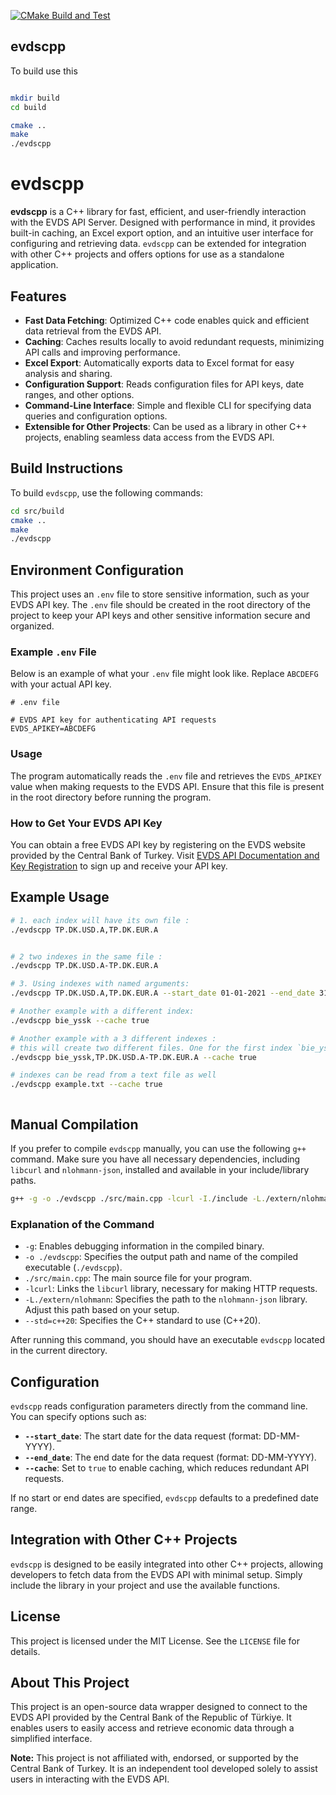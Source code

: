 [![CMake Build and Test](https://github.com/SermetPekin/evdscpp/actions/workflows/cmake-single-platform.yml/badge.svg?1)](https://github.com/SermetPekin/evdscpp/actions/workflows/cmake-single-platform.yml?1)

## evdscpp

To build use this 
```bash  

mkdir build 
cd build

cmake .. 
make 
./evdscpp 

```
 

# evdscpp

**evdscpp** is a C++ library for fast, efficient, and user-friendly interaction with the EVDS API Server. Designed with performance in mind, it provides built-in caching, an Excel export option, and an intuitive user interface for configuring and retrieving data. `evdscpp` can be extended for integration with other C++ projects and offers options for use as a standalone application.

## Features

- **Fast Data Fetching**: Optimized C++ code enables quick and efficient data retrieval from the EVDS API.
- **Caching**: Caches results locally to avoid redundant requests, minimizing API calls and improving performance.
- **Excel Export**: Automatically exports data to Excel format for easy analysis and sharing.
- **Configuration Support**: Reads configuration files for API keys, date ranges, and other options.
- **Command-Line Interface**: Simple and flexible CLI for specifying data queries and configuration options.
- **Extensible for Other Projects**: Can be used as a library in other C++ projects, enabling seamless data access from the EVDS API.

## Build Instructions

To build `evdscpp`, use the following commands:

```bash
cd src/build
cmake ..
make
./evdscpp
```




## Environment Configuration

This project uses an `.env` file to store sensitive information, such as your EVDS API key. The `.env` file should be created in the root directory of the project to keep your API keys and other sensitive information secure and organized.

### Example `.env` File

Below is an example of what your `.env` file might look like. Replace `ABCDEFG` with your actual API key.

```
# .env file

# EVDS API key for authenticating API requests
EVDS_APIKEY=ABCDEFG
```

### Usage

The program automatically reads the `.env` file and retrieves the `EVDS_APIKEY` value when making requests to the EVDS API. Ensure that this file is present in the root directory before running the program.


### How to Get Your EVDS API Key

You can obtain a free EVDS API key by registering on the EVDS website provided by the Central Bank of Turkey. Visit [EVDS API Documentation and Key Registration](https://evds2.tcmb.gov.tr/index.php?/evds/userDocs) to sign up and receive your API key.




## Example Usage

```bash
# 1. each index will have its own file :
./evdscpp TP.DK.USD.A,TP.DK.EUR.A


# 2 two indexes in the same file :
./evdscpp TP.DK.USD.A-TP.DK.EUR.A

# 3. Using indexes with named arguments:
./evdscpp TP.DK.USD.A,TP.DK.EUR.A --start_date 01-01-2021 --end_date 31-12-2021 --cache true

# Another example with a different index:
./evdscpp bie_yssk --cache true

# Another example with a 3 different indexes :
# this will create two different files. One for the first index `bie_yssk` and one for these indexes TP.DK.USD.A-TP.DK.EUR.A 
./evdscpp bie_yssk,TP.DK.USD.A-TP.DK.EUR.A --cache true

# indexes can be read from a text file as well 
./evdscpp example.txt --cache true



```



## Manual Compilation

If you prefer to compile `evdscpp` manually, you can use the following `g++` command. Make sure you have all necessary dependencies, including `libcurl` and `nlohmann-json`, installed and available in your include/library paths.

```bash
g++ -g -o ./evdscpp ./src/main.cpp -lcurl -I./include -L./extern/nlohmann --std=c++20

```

### Explanation of the Command

- `-g`: Enables debugging information in the compiled binary.
- `-o ./evdscpp`: Specifies the output path and name of the compiled executable (`./evdscpp`).
- `./src/main.cpp`: The main source file for your program.
- `-lcurl`: Links the `libcurl` library, necessary for making HTTP requests.
- `-L./extern/nlohmann`: Specifies the path to the `nlohmann-json` library. Adjust this path based on your setup.
- `--std=c++20`: Specifies the C++ standard to use (C++20).

After running this command, you should have an executable `evdscpp` located in the current directory.



## Configuration

`evdscpp` reads configuration parameters directly from the command line. You can specify options such as:

- **`--start_date`**: The start date for the data request (format: DD-MM-YYYY).
- **`--end_date`**: The end date for the data request (format: DD-MM-YYYY).
- **`--cache`**: Set to `true` to enable caching, which reduces redundant API requests.

If no start or end dates are specified, `evdscpp` defaults to a predefined date range.

## Integration with Other C++ Projects

`evdscpp` is designed to be easily integrated into other C++ projects, allowing developers to fetch data from the EVDS API with minimal setup. Simply include the library in your project and use the available functions.

## License

This project is licensed under the MIT License. See the `LICENSE` file for details.


## About This Project

This project is an open-source data wrapper designed to connect to the EVDS API provided by the Central Bank of the Republic of Türkiye. It enables users to easily access and retrieve economic data through a simplified interface.

**Note:** This project is not affiliated with, endorsed, or supported by the Central Bank of Turkey. It is an independent tool developed solely to assist users in interacting with the EVDS API.
